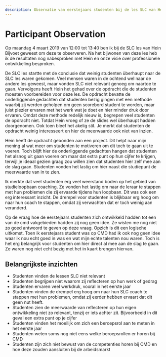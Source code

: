 ```yaml
---
description: Observatie van eerstejaars studenten bij de les SLC van Hein Bijvoet
---
```


# Participant Observation

Op maandag 4 maart 2019 van 12:00 tot 13:40 ben ik bij de SLC les van Hein Bijvoet geweest om deze te observeren. Na het bijwonen van deze les heb ik de resultaten nog nabesproken met Hein en onze visie over professionele ontwikkeling besproken.

De SLC les startte met de conclusie dat weinig studenten überhaupt naar de SLC les waren gekomen. Veel mensen waren in de ochtend wel naar de andere les geweest, maar vonden SLC niet relevant genoeg om naartoe te gaan. Vervolgens heeft Hein het gehad over de opdracht die de studenten moesten voorbereiden voor deze les. De opdracht bevatte de onderliggende gedachten dat studenten bezig gingen met een methode waarbij zij werden geholpen om geen scorebord student te worden, maar juist plezier ervaren met het werk wat je doet en hier minder druk door ervaren. Omdat deze methode redelijk nieuw is, begrepen veel studenten de opdracht niet. Totdat Hein vroeg of ze de slides wel überhaupt hadden doorgenomen. Ook toen bleef het akelig stil. Je merkt dat studenten de opdracht weinig interesseert en hier de meerwaarde ook niet van inzien.

Hein heeft de opdracht gebonden aan een project. Dit helpt naar mijn mening al wat meer om studenten te motiveren om dit toch te gaan uit te voeren. Toch blijft hier de onderliggende gedachten hangen dat studenten het alsnog uit gaan voeren om maar dat extra punt op hun cijfer te krijgen, terwijl je ideaal gezien graag zou willen zien dat studenten hier zelf mee aan de slag gaan. Studenten vonden het lastig om hier naast die studiepunt de meerwaarde van in te zien.

Ik merkte dat veel studenten erg veel weerstand boden op het gebied van studieloopbaan coaching. Ze vonden het lastig om naar de leraar te stappen met hun problemen die zij ervaarde tijdens hun loopbaan. Dit was ook een erg interessant inzicht. De drempel voor studenten is blijkbaar erg hoog om naar hun coach te stappen, omdat zij verwachten dat er toch weinig aan veranderd.

Op de vraag hoe de eerstejaars studenten zich ontwikkeld hadden tot een van de cmd vakgebieden hadden zij nog geen idee. Ze wisten me nog niet zo goed antwoord te geven op deze vraag. Opzich is dit een logische uitkomst. Toen ik eerstejaars student was op CMD had ik ook nog geen idee waar ik nou echt goed in was en wat mijn echte talenten nou waren. Toch is het erg belangrijk voor studenten om hier direct al mee aan de slag te gaan. Ze waren nog niet echt bezig met het in kaart brengen hiervan.

## Belangrijkste inzichten

* Studenten vinden de lessen SLC niet relevant
* Studenten begrijpen niet waarom zij reflecteren op hun werk of gedrag
* Studenten ervaren veel werkdruk, vooral in het eerste jaar
* Studenten vinden de drempel erg hoog om naar hun SLC coach te stappen met hun problemen, omdat zij eerder hebben ervaart dat dit geen nut heeft.
* Studenten zien de meerwaarde van reflecteren op hun eigen ontwikkeling niet zo relevant, tenzij er iets achter zit. Bijvoorbeeld in dit geval een extra punt op je cijfer
* Studenten vinden het moeilijk om zich een beroepsrol aan te meten in het eerste jaar
* Studenten weten soms nog niet eens welke beroepsrollen er horen bij CMD
* Studenten zijn zich niet bewust van de competenties horen bij CMD en hoe deze zouden aansluiten bij de arbeidsmarkt

##  

